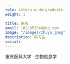 ```yaml
---
role: intern-undergraduate
weight: 1

title: 朱余
email: 1822852048@qq.com
image: "/images/zhuyu.jpeg"
description: 实习生
social:
---
```


重庆医科大学 · 生物信息学  

